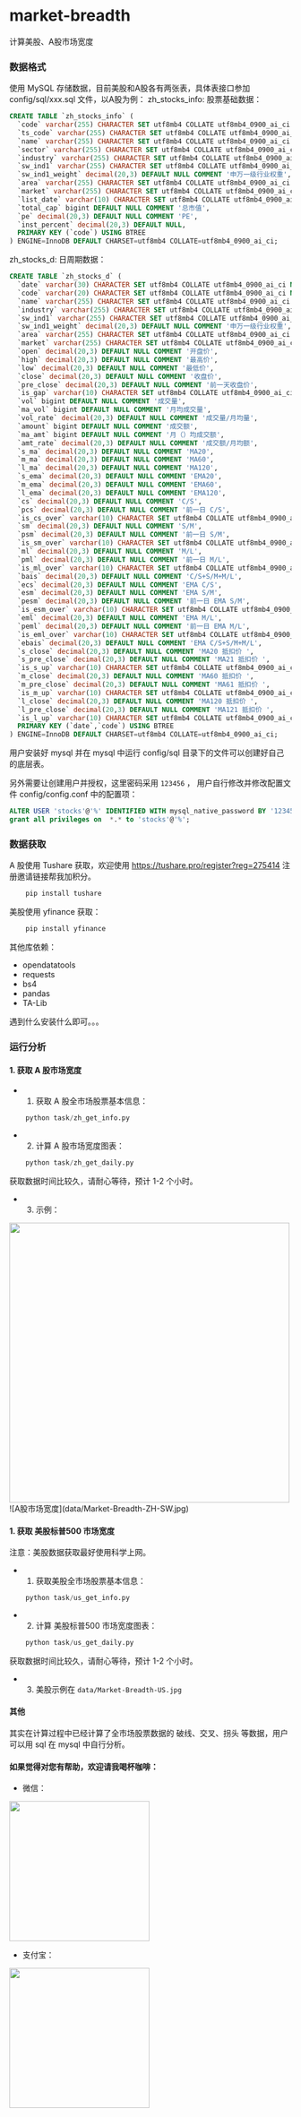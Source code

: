 # market-breadth

计算美股、A股市场宽度

### 数据格式
使用 MySQL 存储数据，目前美股和A股各有两张表，具体表接口参加 config/sql/xxx.sql 文件，以A股为例：
zh_stocks_info: 股票基础数据：
```SQL
CREATE TABLE `zh_stocks_info` (
  `code` varchar(255) CHARACTER SET utf8mb4 COLLATE utf8mb4_0900_ai_ci NOT NULL COMMENT '代码',
  `ts_code` varchar(255) CHARACTER SET utf8mb4 COLLATE utf8mb4_0900_ai_ci DEFAULT NULL COMMENT 'tushare 股票代码',
  `name` varchar(255) CHARACTER SET utf8mb4 COLLATE utf8mb4_0900_ai_ci DEFAULT NULL COMMENT '股票名称',
  `sector` varchar(255) CHARACTER SET utf8mb4 COLLATE utf8mb4_0900_ai_ci DEFAULT NULL COMMENT '所在板块',
  `industry` varchar(255) CHARACTER SET utf8mb4 COLLATE utf8mb4_0900_ai_ci DEFAULT NULL COMMENT '所在行业',
  `sw_ind1` varchar(255) CHARACTER SET utf8mb4 COLLATE utf8mb4_0900_ai_ci DEFAULT NULL COMMENT '申万一级行业',
  `sw_ind1_weight` decimal(20,3) DEFAULT NULL COMMENT '申万一级行业权重',
  `area` varchar(255) CHARACTER SET utf8mb4 COLLATE utf8mb4_0900_ai_ci DEFAULT NULL COMMENT '地区',
  `market` varchar(255) CHARACTER SET utf8mb4 COLLATE utf8mb4_0900_ai_ci DEFAULT NULL COMMENT '市场',
  `list_date` varchar(10) CHARACTER SET utf8mb4 COLLATE utf8mb4_0900_ai_ci DEFAULT NULL COMMENT '上市时间',
  `total_cap` bigint DEFAULT NULL COMMENT '总市值',
  `pe` decimal(20,3) DEFAULT NULL COMMENT 'PE',
  `inst_percent` decimal(20,3) DEFAULT NULL,
  PRIMARY KEY (`code`) USING BTREE
) ENGINE=InnoDB DEFAULT CHARSET=utf8mb4 COLLATE=utf8mb4_0900_ai_ci;
```
zh_stocks_d: 日周期数据：
```SQL 
CREATE TABLE `zh_stocks_d` (
  `date` varchar(30) CHARACTER SET utf8mb4 COLLATE utf8mb4_0900_ai_ci NOT NULL COMMENT '日期',
  `code` varchar(20) CHARACTER SET utf8mb4 COLLATE utf8mb4_0900_ai_ci NOT NULL COMMENT '代码',
  `name` varchar(255) CHARACTER SET utf8mb4 COLLATE utf8mb4_0900_ai_ci DEFAULT NULL COMMENT '名称',
  `industry` varchar(255) CHARACTER SET utf8mb4 COLLATE utf8mb4_0900_ai_ci DEFAULT NULL COMMENT '行业',
  `sw_ind1` varchar(255) CHARACTER SET utf8mb4 COLLATE utf8mb4_0900_ai_ci DEFAULT NULL COMMENT '申万一级行业',
  `sw_ind1_weight` decimal(20,3) DEFAULT NULL COMMENT '申万一级行业权重',
  `area` varchar(255) CHARACTER SET utf8mb4 COLLATE utf8mb4_0900_ai_ci DEFAULT NULL COMMENT '地区',
  `market` varchar(255) CHARACTER SET utf8mb4 COLLATE utf8mb4_0900_ai_ci DEFAULT NULL COMMENT '市场',
  `open` decimal(20,3) DEFAULT NULL COMMENT '开盘价',
  `high` decimal(20,3) DEFAULT NULL COMMENT '最高价',
  `low` decimal(20,3) DEFAULT NULL COMMENT '最低价',
  `close` decimal(20,3) DEFAULT NULL COMMENT '收盘价',
  `pre_close` decimal(20,3) DEFAULT NULL COMMENT '前一天收盘价',
  `is_gap` varchar(10) CHARACTER SET utf8mb4 COLLATE utf8mb4_0900_ai_ci DEFAULT NULL COMMENT '是否有缺口',
  `vol` bigint DEFAULT NULL COMMENT '成交量',
  `ma_vol` bigint DEFAULT NULL COMMENT '月均成交量',
  `vol_rate` decimal(20,3) DEFAULT NULL COMMENT '成交量/月均量',
  `amount` bigint DEFAULT NULL COMMENT '成交额',
  `ma_amt` bigint DEFAULT NULL COMMENT '月（）均成交额',
  `amt_rate` decimal(20,3) DEFAULT NULL COMMENT '成交额/月均额',
  `s_ma` decimal(20,3) DEFAULT NULL COMMENT 'MA20',
  `m_ma` decimal(20,3) DEFAULT NULL COMMENT 'MA60',
  `l_ma` decimal(20,3) DEFAULT NULL COMMENT 'MA120',
  `s_ema` decimal(20,3) DEFAULT NULL COMMENT 'EMA20',
  `m_ema` decimal(20,3) DEFAULT NULL COMMENT 'EMA60',
  `l_ema` decimal(20,3) DEFAULT NULL COMMENT 'EMA120',
  `cs` decimal(20,3) DEFAULT NULL COMMENT 'C/S',
  `pcs` decimal(20,3) DEFAULT NULL COMMENT '前一日 C/S',
  `is_cs_over` varchar(10) CHARACTER SET utf8mb4 COLLATE utf8mb4_0900_ai_ci DEFAULT NULL COMMENT '是否破线（上穿）',
  `sm` decimal(20,3) DEFAULT NULL COMMENT 'S/M',
  `psm` decimal(20,3) DEFAULT NULL COMMENT '前一日 S/M',
  `is_sm_over` varchar(10) CHARACTER SET utf8mb4 COLLATE utf8mb4_0900_ai_ci DEFAULT NULL COMMENT '是否交叉(MA20上穿MA60)',
  `ml` decimal(20,3) DEFAULT NULL COMMENT 'M/L',
  `pml` decimal(20,3) DEFAULT NULL COMMENT '前一日 M/L',
  `is_ml_over` varchar(10) CHARACTER SET utf8mb4 COLLATE utf8mb4_0900_ai_ci DEFAULT NULL COMMENT '是否交叉(MA60上穿MA120)',
  `bais` decimal(20,3) DEFAULT NULL COMMENT 'C/S+S/M+M/L',
  `ecs` decimal(20,3) DEFAULT NULL COMMENT 'EMA C/S',
  `esm` decimal(20,3) DEFAULT NULL COMMENT 'EMA S/M',
  `pesm` decimal(20,3) DEFAULT NULL COMMENT '前一日 EMA S/M',
  `is_esm_over` varchar(10) CHARACTER SET utf8mb4 COLLATE utf8mb4_0900_ai_ci DEFAULT NULL COMMENT '是否交叉(EMA20上穿EMA60)',
  `eml` decimal(20,3) DEFAULT NULL COMMENT 'EMA M/L',
  `peml` decimal(20,3) DEFAULT NULL COMMENT '前一日 EMA M/L',
  `is_eml_over` varchar(10) CHARACTER SET utf8mb4 COLLATE utf8mb4_0900_ai_ci DEFAULT NULL COMMENT '是否交叉(EMA60上穿EMA120)',
  `ebais` decimal(20,3) DEFAULT NULL COMMENT 'EMA C/S+S/M+M/L',
  `s_close` decimal(20,3) DEFAULT NULL COMMENT 'MA20 抵扣价 ',
  `s_pre_close` decimal(20,3) DEFAULT NULL COMMENT 'MA21 抵扣价 ',
  `is_s_up` varchar(10) CHARACTER SET utf8mb4 COLLATE utf8mb4_0900_ai_ci DEFAULT NULL COMMENT 'MA20 是否向上拐头',
  `m_close` decimal(20,3) DEFAULT NULL COMMENT 'MA60 抵扣价 ',
  `m_pre_close` decimal(20,3) DEFAULT NULL COMMENT 'MA61 抵扣价 ',
  `is_m_up` varchar(10) CHARACTER SET utf8mb4 COLLATE utf8mb4_0900_ai_ci DEFAULT NULL COMMENT 'MA60 是否向上拐头',
  `l_close` decimal(20,3) DEFAULT NULL COMMENT 'MA120 抵扣价 ',
  `l_pre_close` decimal(20,3) DEFAULT NULL COMMENT 'MA121 抵扣价 ',
  `is_l_up` varchar(10) CHARACTER SET utf8mb4 COLLATE utf8mb4_0900_ai_ci DEFAULT NULL COMMENT 'MA120 是否向上拐头',
  PRIMARY KEY (`date`,`code`) USING BTREE
) ENGINE=InnoDB DEFAULT CHARSET=utf8mb4 COLLATE=utf8mb4_0900_ai_ci;
```

用户安装好 mysql 并在 mysql 中运行 config/sql 目录下的文件可以创建好自己的底层表。

另外需要让创建用户并授权，这里密码采用 `123456` ， 用户自行修改并修改配置文件 config/config.conf 中的配置项：
```SQL
ALTER USER 'stocks'@'%' IDENTIFIED WITH mysql_native_password BY '123456';
grant all privileges on  *.* to 'stocks'@'%';
```

### 数据获取
A 股使用 Tushare 获取，欢迎使用 https://tushare.pro/register?reg=275414 注册邀请链接帮我加积分。
```python 
    pip install tushare
```
美股使用 yfinance 获取：
```python 
    pip install yfinance
```
其他库依赖：
+ opendatatools
+ requests
+ bs4
+ pandas
+ TA-Lib

遇到什么安装什么即可。。。

### 运行分析
#### 1. 获取 A 股市场宽度
+ 1. 获取 A 股全市场股票基本信息：
```python   
    python task/zh_get_info.py
```
+ 2. 计算 A 股市场宽度图表：
```python   
    python task/zh_get_daily.py
```
获取数据时间比较久，请耐心等待，预计 1-2 个小时。
+ 3. 示例：
<div>
	<img src="./data/Market-Breadth-ZH-SW.jpg" width="500">
</div>
![A股市场宽度](data/Market-Breadth-ZH-SW.jpg)

#### 1. 获取 美股标普500 市场宽度
注意：美股数据获取最好使用科学上网。
+ 1. 获取美股全市场股票基本信息：
```python   
    python task/us_get_info.py
```
+ 2. 计算 美股标普500 市场宽度图表：
```python   
    python task/us_get_daily.py
```
获取数据时间比较久，请耐心等待，预计 1-2 个小时。
+ 3. 美股示例在 `data/Market-Breadth-US.jpg`

#### 其他
其实在计算过程中已经计算了全市场股票数据的 破线、交叉、拐头 等数据，用户可以用 sql 在 mysql 中自行分析。

#### 如果觉得对您有帮助，欢迎请我喝杯咖啡：

+ 微信：
<div>
	<img src="./other/wechatpay.jpg" width="250">
</div>

+ 支付宝：
<div>
	<img src="./other/alipay.jpg" width="250">
</div>